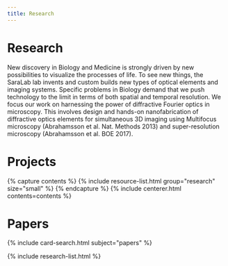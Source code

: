 ```yaml
---
title: Research
---
```


# <i class="fas fa-microscope"></i>Research
New discovery in Biology and Medicine is strongly driven by new possibilities to visualize the processes of life. To see new things, the SaraLab lab invents and custom builds new types of optical elements and imaging systems. Specific problems in Biology demand that we push technology to the limit in terms of both spatial and temporal resolution. We focus our work on harnessing the power of diffractive Fourier optics in microscopy. This involves design and hands-on nanofabrication of diffractive optics elements for simultaneous 3D imaging using Multifocus microscopy (Abrahamsson et al. Nat. Methods 2013) and super-resolution microscopy (Abrahamsson et al. BOE 2017).
<!-- section break -->

# Projects
{% capture contents %}
{% include resource-list.html group="research" size="small" %}
{% endcapture %}
{% include centerer.html contents=contents %}
<!-- section break -->
# Papers
{% include card-search.html subject="papers" %}

{% include research-list.html %}
